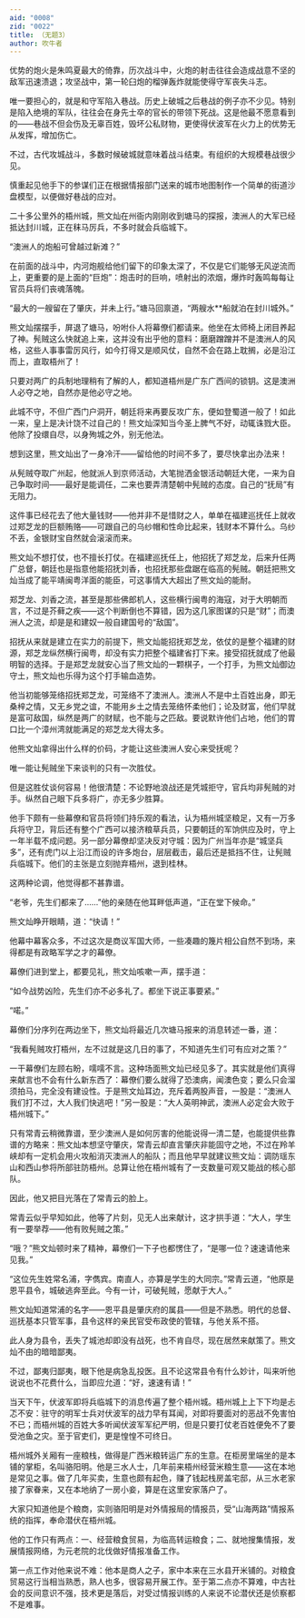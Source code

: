 ```yaml
---
aid: "0008"
zid: "0022"
title: （无题3）
author: 吹牛者
---
```


优势的炮火是朱鸣夏最大的倚靠，历次战斗中，火炮的射击往往会造成战意不坚的敌军迅速溃退；攻坚战中，第一轮臼炮的榴弹轰炸就能使得守军丧失斗志。

唯一要担心的，就是和守军陷入巷战。历史上破城之后巷战的例子亦不少见。特别是陷入绝境的军队，往往会在身先士卒的官长的带领下死战。这是他最不愿意看到的――巷战不但会伤及无辜百姓，毁坏公私财物，更使得伏波军在火力上的优势无从发挥，增加伤亡。

不过，古代攻城战斗，多数时候破城就意味着战斗结束。有组织的大规模巷战很少见。

慎重起见他手下的参谋们正在根据情报部门送来的城市地图制作一个简单的街道沙盘模型，以便做好巷战的应对。

二十多公里外的梧州城，熊文灿在州衙内刚刚收到塘马的探报，澳洲人的大军已经抵达封川城，正在秣马厉兵，不多时就会兵临城下。

“澳洲人的炮船可曾越过新滩？”

在前面的战斗中，内河炮舰给他们留下的印象太深了，不仅是它们能够无风逆流而上，更重要的是上面的“巨炮”：炮击时的巨响，喷射出的浓烟，爆炸时轰鸣每每让官员兵将们丧魂落魄。

“最大的一艘留在了肇庆，并未上行。”塘马回禀道，“两艘水\*\*船就泊在封川城外。”

熊文灿摆摆手，屏退了塘马，吩咐仆人将幕僚们都请来。他坐在太师椅上闭目养起了神。髡贼这么快就追上来，这并没有出乎他的意料：磨磨蹭蹭并不是澳洲人的风格，这些人事事雷厉风行，如今打得又是顺风仗，自然不会在路上耽搁，必是沿江而上，直取梧州了！

只要对两广的兵制地理稍有了解的人，都知道梧州是广东广西间的锁钥。这是澳洲人必夺之地，自然亦是他必守之地。

此城不守，不但广西门户洞开，朝廷将来再要反攻广东，便如登蜀道一般了！如此一来，皇上是决计饶不过自己的！熊文灿深知当今圣上脾气不好，动辄诛戮大臣。他除了投缳自尽，以身殉城之外，别无他法。

想到这里，熊文灿出了一身冷汗――留给他的时间不多了，要尽快拿出办法来！

从髡贼夺取广州起，他就派人到京师活动，大笔抛洒金银活动朝廷大佬，一来为自己争取时间――最好是能调任，二来也要弄清楚朝中髡贼的态度。自己的“抚局”有无阻力。

这件事已经花去了他大量钱财――他并非不是惜财之人，单单在福建巡抚任上就收过郑芝龙的巨额贿赂――可跟自己的乌纱帽和性命比起来，钱财本不算什么。乌纱不丢，金银财宝自然就会滚滚而来。

熊文灿不想打仗，也不擅长打仗。在福建巡抚任上，他招抚了郑芝龙，后来升任两广总督，朝廷也是指意他能招抚刘香，也招抚那些盘踞在临高的髡贼。朝廷把熊文灿当成了能平靖闽粤洋面的能臣，可这事情大大超出了熊文灿的能耐。

郑芝龙、刘香之流，甚至是那些佛郎机人，这些横行闽粤的海寇，对于大明朝而言，不过是芥藓之疾――这个判断倒也不算错，因为这几家图谋的只是“财”；而澳洲人之流，却是是和建奴一般自建国号的“敌国”。

招抚从来就是建立在实力的前提下，熊文灿能招抚郑芝龙，依仗的是整个福建的财源，郑芝龙纵然横行闽粤，却没有实力把整个福建省打下来。接受招抚就成了他最明智的选择。于是郑芝龙就安心当了熊文灿的一颗棋子，一个打手，为熊文灿御边守土，熊文灿也乐得为这个打手输血造势。

他当初能够笼络招抚郑芝龙，可笼络不了澳洲人。澳洲人不是中土百姓出身，即无桑梓之情，又无乡党之谊，不能用乡土之情去笼络怀柔他们；论及财富，他们早就是富可敌国，纵然是两广的财赋，也不能与之匹敌。要说默许他们占地，他们的胃口比一个漳州湾就能满足的郑芝龙大得太多。

他熊文灿拿得出什么样的价码，才能让这些澳洲人安心来受抚呢？

唯一能让髡贼坐下来谈判的只有一次胜仗。

但是这胜仗谈何容易！他很清楚：不论野地浪战还是凭城拒守，官兵均非髡贼的对手。纵然自己眼下兵多将广，亦无多少胜算。

他手下颇有一些幕僚和官员将领们持乐观的看法，认为梧州城坚粮足，又有一万多兵将守卫，背后还有整个广西可以接济粮草兵员，只要朝廷的军饷供应及时，守上一年半载不成问题。另一部分幕僚却坚决反对守城：因为广州当年亦是“城坚兵多”，还有虎门以上沿江而设的许多炮台，层层截击，最后还是抵挡不住，让髡贼兵临城下。他们的主张是立刻抛弃梧州，退到桂林。

这两种论调，他觉得都不甚靠谱。

“老爷，先生们都来了……”他的亲随在他耳畔低声道，“正在堂下候命。”

熊文灿睁开眼睛，道：“快请！”

他幕中幕客众多，不过这次是商议军国大师，一些凑趣的篾片相公自然不到场，来得都是有政略军学之才的幕僚。

幕僚们进到堂上，都要见礼，熊文灿咳嗽一声，摆手道：

“如今战势凶险，先生们亦不必多礼了。都坐下说正事要紧。”

“喏。”

幕僚们分序列在两边坐下，熊文灿将最近几次塘马报来的消息转述一番，道：

“我看髡贼攻打梧州，左不过就是这几日的事了，不知道先生们可有应对之策？”

一干幕僚们左顾右盼，嚅嚅不言。这种场面熊文灿已经见多了。其实就是他们真得来献言也不会有什么新东西了：幕僚们要么就得了恐澳病，闻澳色变；要么只会溜须拍马，完全没有建设性。于是熊文灿耳边，充斥着两股声音，一股是：“澳洲人我们打不过，大人我们快逃吧！”另一股是：“大人英明神武，澳洲人必定会大败于梧州城下。”

只有常青云稍微靠谱，至少澳洲人是如何厉害的他能说得一清二楚，也能提供些靠谱的方略来：熊文灿本想坚守肇庆，常青云却直言肇庆非能固守之地，不过在羚羊峡却有一定机会用火攻船消灭澳洲人的船队；而且他早早就建议熊文灿：调防瑶东山和西山参将所部驻防梧州。总算让他在梧州城有了一支数量可观又能战的核心部队。

因此，他又把目光落在了常青云的脸上。

常青云似乎早知如此，他等了片刻，见无人出来献计，这才拱手道：“大人，学生有一要举荐――他有败髡贼之策。”

“哦？”熊文灿顿时来了精神，幕僚们一下子也都愣住了，“是哪一位？速速请他来见我。”

“这位先生姓常名浦，字儁宾。南直人，亦算是学生的大同宗。”常青云道，“他原是恩平县令，城破逃奔至此。今有一计，可破髡贼，愿献于大人。”

熊文灿知道常浦的名字――恩平县是肇庆府的属县――但是不熟悉。明代的总督、巡抚基本只管军事，县令这样的亲民官受布政使的管辖，与他关系不搭。

此人身为县令，丢失了城池却即没有战死，也不肯自尽，现在居然来献策了。熊文灿不由的暗暗鄙夷。

不过，鄙夷归鄙夷，眼下他是病急乱投医。且不论这常县令有什么妙计，叫来听他说说也不花费什么，当即应允道：“好，速速有请！”

当天下午，伏波军即将兵临城下的消息传遍了整个梧州城。梧州城上上下下均是忐忑不安：驻守的明军士兵对伏波军的战力早有耳闻，对即将要面对的恶战不免害怕不已；而梧州城的百姓大多听闻伏波军军纪严明，但是只要打仗老百姓便免不了要受池鱼之灾。至于官吏们，更是惶惶不可终日。

梧州城外关厢有一座粮栈，做得是广西米粮转运广东的生意。在柜房里端坐的是本铺的掌柜，名叫骆阳明。他是三水人士，几年前来梧州经营米粮生意――这在本地是常见之事。做了几年买卖，生意也颇有起色，赚了钱起栈房盖宅邸，从三水老家接了家眷来，又在本地纳了一房小妾，算是在这里安家落户了。

大家只知道他是个粮商，实则骆阳明是对外情报局的情报员，受“山海两路”情报系统的指挥，奉命潜伏在梧州城。

他的工作只有两点：一、经营粮食贸易，为临高转运粮食；二、就地搜集情报，发展情报网络，为元老院的北伐做好情报准备工作。

第一点工作对他来说不难：他本是商人之子，家中本来在三水县开米铺的。对粮食贸易这行当相当熟悉，熟人也多，很容易开展工作。至于第二点亦不算难，中古社会的反间意识不强，技术更是落后，对受过情报训练的人来说不论潜伏还是侦察都不是难事。
